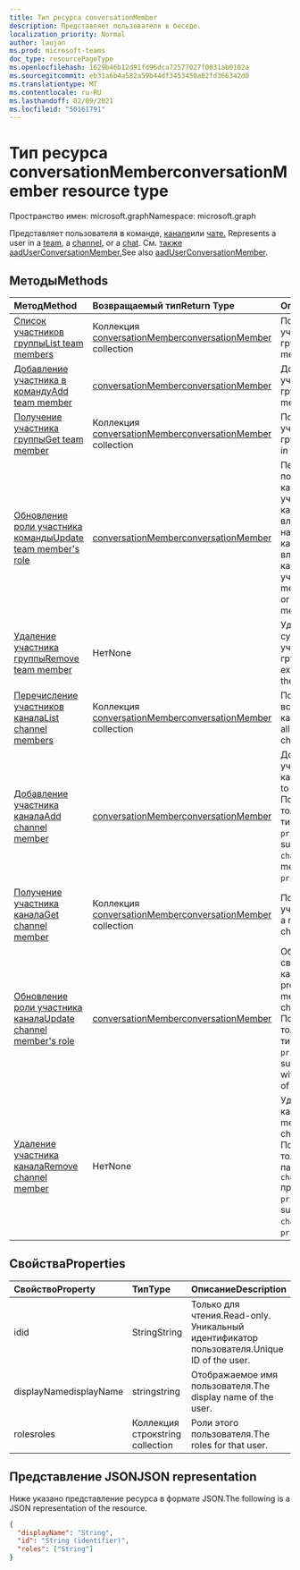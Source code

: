 ```yaml
---
title: Тип ресурса conversationMember
description: Представляет пользователя в беседе.
localization_priority: Normal
author: laujan
ms.prod: microsoft-teams
doc_type: resourcePageType
ms.openlocfilehash: 1629b46b12d91fd96dca72577027f0031ab0102a
ms.sourcegitcommit: eb31a6b4a582a59b44df3453450a82fd366342d0
ms.translationtype: MT
ms.contentlocale: ru-RU
ms.lasthandoff: 02/09/2021
ms.locfileid: "50161791"
---
```

# <a name="conversationmember-resource-type"></a><span data-ttu-id="128e4-103">Тип ресурса conversationMember</span><span class="sxs-lookup"><span data-stu-id="128e4-103">conversationMember resource type</span></span>

<span data-ttu-id="128e4-104">Пространство имен: microsoft.graph</span><span class="sxs-lookup"><span data-stu-id="128e4-104">Namespace: microsoft.graph</span></span>

<span data-ttu-id="128e4-105">Представляет пользователя в команде, [канале](channel.md)или [чате.](chat.md) [](team.md)</span><span class="sxs-lookup"><span data-stu-id="128e4-105">Represents a user in a [team](team.md), a [channel](channel.md), or a [chat](chat.md).</span></span>
<span data-ttu-id="128e4-106">См. [также aadUserConversationMember.](aaduserconversationmember.md)</span><span class="sxs-lookup"><span data-stu-id="128e4-106">See also [aadUserConversationMember](aaduserconversationmember.md).</span></span>

## <a name="methods"></a><span data-ttu-id="128e4-107">Методы</span><span class="sxs-lookup"><span data-stu-id="128e4-107">Methods</span></span>

| <span data-ttu-id="128e4-108">Метод</span><span class="sxs-lookup"><span data-stu-id="128e4-108">Method</span></span>       | <span data-ttu-id="128e4-109">Возвращаемый тип</span><span class="sxs-lookup"><span data-stu-id="128e4-109">Return Type</span></span>  |<span data-ttu-id="128e4-110">Описание</span><span class="sxs-lookup"><span data-stu-id="128e4-110">Description</span></span>|
|:---------------|:--------|:----------|
|[<span data-ttu-id="128e4-111">Список участников группы</span><span class="sxs-lookup"><span data-stu-id="128e4-111">List team members</span></span>](../api/team-list-members.md)|<span data-ttu-id="128e4-112">Коллекция [conversationMember](../resources/conversationmember.md)</span><span class="sxs-lookup"><span data-stu-id="128e4-112">[conversationMember](../resources/conversationmember.md) collection</span></span>|<span data-ttu-id="128e4-113">Получение списка участников группы.</span><span class="sxs-lookup"><span data-stu-id="128e4-113">Get the list of members in the team.</span></span>|
|[<span data-ttu-id="128e4-114">Добавление участника в команду</span><span class="sxs-lookup"><span data-stu-id="128e4-114">Add team member</span></span>](../api/team-post-members.md)|[<span data-ttu-id="128e4-115">conversationMember</span><span class="sxs-lookup"><span data-stu-id="128e4-115">conversationMember</span></span>](../resources/conversationmember.md)|<span data-ttu-id="128e4-116">Добавление нового участника в группу.</span><span class="sxs-lookup"><span data-stu-id="128e4-116">Add a new member to the team.</span></span>|
|[<span data-ttu-id="128e4-117">Получение участника группы</span><span class="sxs-lookup"><span data-stu-id="128e4-117">Get team member</span></span>](../api/team-get-members.md) | <span data-ttu-id="128e4-118">Коллекция [conversationMember](conversationmember.md)</span><span class="sxs-lookup"><span data-stu-id="128e4-118">[conversationMember](conversationmember.md) collection</span></span> | <span data-ttu-id="128e4-119">Получение участника группы.</span><span class="sxs-lookup"><span data-stu-id="128e4-119">Get a member in the team.</span></span>|
|[<span data-ttu-id="128e4-120">Обновление роли участника команды</span><span class="sxs-lookup"><span data-stu-id="128e4-120">Update team member's role</span></span>](../api/team-update-members.md)|[<span data-ttu-id="128e4-121">conversationMember</span><span class="sxs-lookup"><span data-stu-id="128e4-121">conversationMember</span></span>](../resources/conversationmember.md)|<span data-ttu-id="128e4-122">Перевод пользователя из категории участников в категорию владельцев или наоборот, из категории владельцев в категорию обычных участников.</span><span class="sxs-lookup"><span data-stu-id="128e4-122">Change a member to an owner or back to a regular member.</span></span>|
|[<span data-ttu-id="128e4-123">Удаление участника группы</span><span class="sxs-lookup"><span data-stu-id="128e4-123">Remove team member</span></span>](../api/team-delete-members.md)|<span data-ttu-id="128e4-124">Нет</span><span class="sxs-lookup"><span data-stu-id="128e4-124">None</span></span>|<span data-ttu-id="128e4-125">Удаление существующего участника из группы.</span><span class="sxs-lookup"><span data-stu-id="128e4-125">Remove an existing member from the team.</span></span>|
|[<span data-ttu-id="128e4-126">Перечисление участников канала</span><span class="sxs-lookup"><span data-stu-id="128e4-126">List channel members</span></span>](../api/channel-list-members.md) | <span data-ttu-id="128e4-127">Коллекция [conversationMember](conversationmember.md)</span><span class="sxs-lookup"><span data-stu-id="128e4-127">[conversationMember](conversationmember.md) collection</span></span> | <span data-ttu-id="128e4-128">Получение списка всех участников канала.</span><span class="sxs-lookup"><span data-stu-id="128e4-128">Get the list of all members in a channel.</span></span>|
|[<span data-ttu-id="128e4-129">Добавление участника канала</span><span class="sxs-lookup"><span data-stu-id="128e4-129">Add channel member</span></span>](../api/channel-post-members.md) | [<span data-ttu-id="128e4-130">conversationMember</span><span class="sxs-lookup"><span data-stu-id="128e4-130">conversationMember</span></span>](conversationmember.md) | <span data-ttu-id="128e4-131">Добавление участника в канал.</span><span class="sxs-lookup"><span data-stu-id="128e4-131">Add a member to a channel.</span></span> <span data-ttu-id="128e4-132">Поддерживается только для `channel` с типом членства `private`.</span><span class="sxs-lookup"><span data-stu-id="128e4-132">Only supported for `channel`with membershipType of `private`.</span></span>|
|[<span data-ttu-id="128e4-133">Получение участника канала</span><span class="sxs-lookup"><span data-stu-id="128e4-133">Get channel member</span></span>](../api/channel-get-members.md) | <span data-ttu-id="128e4-134">Коллекция [conversationMember](conversationmember.md)</span><span class="sxs-lookup"><span data-stu-id="128e4-134">[conversationMember](conversationmember.md) collection</span></span> | <span data-ttu-id="128e4-135">Получение участника канала.</span><span class="sxs-lookup"><span data-stu-id="128e4-135">Get a member in a channel.</span></span>|
|[<span data-ttu-id="128e4-136">Обновление роли участника канала</span><span class="sxs-lookup"><span data-stu-id="128e4-136">Update channel member's role</span></span>](../api/channel-update-members.md) | [<span data-ttu-id="128e4-137">conversationMember</span><span class="sxs-lookup"><span data-stu-id="128e4-137">conversationMember</span></span>](conversationmember.md) | <span data-ttu-id="128e4-138">Обновление свойства участника канала.</span><span class="sxs-lookup"><span data-stu-id="128e4-138">Update the properties of a member of the channel.</span></span> <span data-ttu-id="128e4-139">Поддерживается только для канала с типом членства `private`.</span><span class="sxs-lookup"><span data-stu-id="128e4-139">Only supported for channel with membershipType of `private`.</span></span>|
|[<span data-ttu-id="128e4-140">Удаление участника канала</span><span class="sxs-lookup"><span data-stu-id="128e4-140">Remove channel member</span></span>](../api/channel-delete-members.md) | <span data-ttu-id="128e4-141">Нет</span><span class="sxs-lookup"><span data-stu-id="128e4-141">None</span></span> | <span data-ttu-id="128e4-142">Удаление участника канала.</span><span class="sxs-lookup"><span data-stu-id="128e4-142">Delete a member from a channel.</span></span> <span data-ttu-id="128e4-143">Поддерживается, только если параметру `channelType` присвоено значение `private`.</span><span class="sxs-lookup"><span data-stu-id="128e4-143">Only supported for `channelType` of `private`.</span></span>|

## <a name="properties"></a><span data-ttu-id="128e4-144">Свойства</span><span class="sxs-lookup"><span data-stu-id="128e4-144">Properties</span></span>

| <span data-ttu-id="128e4-145">Свойство</span><span class="sxs-lookup"><span data-stu-id="128e4-145">Property</span></span>   | <span data-ttu-id="128e4-146">Тип</span><span class="sxs-lookup"><span data-stu-id="128e4-146">Type</span></span> |<span data-ttu-id="128e4-147">Описание</span><span class="sxs-lookup"><span data-stu-id="128e4-147">Description</span></span>|
|:---------------|:--------|:----------|
|<span data-ttu-id="128e4-148">id</span><span class="sxs-lookup"><span data-stu-id="128e4-148">id</span></span>|<span data-ttu-id="128e4-149">String</span><span class="sxs-lookup"><span data-stu-id="128e4-149">String</span></span>| <span data-ttu-id="128e4-150">Только для чтения.</span><span class="sxs-lookup"><span data-stu-id="128e4-150">Read-only.</span></span> <span data-ttu-id="128e4-151">Уникальный идентификатор пользователя.</span><span class="sxs-lookup"><span data-stu-id="128e4-151">Unique ID of the user.</span></span>|
|<span data-ttu-id="128e4-152">displayName</span><span class="sxs-lookup"><span data-stu-id="128e4-152">displayName</span></span>| <span data-ttu-id="128e4-153">string</span><span class="sxs-lookup"><span data-stu-id="128e4-153">string</span></span> | <span data-ttu-id="128e4-154">Отображаемое имя пользователя.</span><span class="sxs-lookup"><span data-stu-id="128e4-154">The display name of the user.</span></span> |
|<span data-ttu-id="128e4-155">roles</span><span class="sxs-lookup"><span data-stu-id="128e4-155">roles</span></span>| <span data-ttu-id="128e4-156">Коллекция строк</span><span class="sxs-lookup"><span data-stu-id="128e4-156">string collection</span></span> | <span data-ttu-id="128e4-157">Роли этого пользователя.</span><span class="sxs-lookup"><span data-stu-id="128e4-157">The roles for that user.</span></span> |

## <a name="json-representation"></a><span data-ttu-id="128e4-158">Представление JSON</span><span class="sxs-lookup"><span data-stu-id="128e4-158">JSON representation</span></span>

<span data-ttu-id="128e4-159">Ниже указано представление ресурса в формате JSON.</span><span class="sxs-lookup"><span data-stu-id="128e4-159">The following is a JSON representation of the resource.</span></span>

<!-- {
  "blockType": "resource",
  "optionalProperties": [

  ],
  "@odata.type": "microsoft.graph.conversationMember",
  "keyProperty": "id"
}-->

```json
{
  "displayName": "String",
  "id": "String (identifier)",
  "roles": ["String"]
}
```

<!-- uuid: 16cd6b66-4b1a-43a1-adaf-3a886856ed98
2019-02-04 14:57:30 UTC -->
<!-- {
  "type": "#page.annotation",
  "description": "conversationMember resource",
  "keywords": "",
  "section": "documentation",
  "tocPath": ""
}-->


